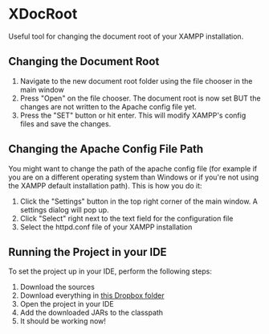# XDocRoot
Useful tool for changing the document root of your XAMPP installation.

## Changing the Document Root
1. Navigate to the new document root folder using the file chooser in the main window
2. Press "Open" on the file chooser. The document root is now set BUT the changes are not written to the Apache config file yet.
3. Press the "SET" button or hit enter. This will modify XAMPP's config files and save the changes.

## Changing the Apache Config File Path
You might want to change the path of the apache config file (for example if you are on a different operating system than Windows or if you're not using the XAMPP default installation path). This is how you do it:
1. Click the "Settings" button in the top right corner of the main window. A settings dialog will pop up.
2. Click "Select" right next to the text field for the configuration file
3. Select the httpd.conf file of your XAMPP installation

## Running the Project in your IDE
To set the project up in your IDE, perform the following steps:
1. Download the sources
2. Download everything in [this Dropbox folder](https://www.dropbox.com/sh/aekhdhbk5267irm/AAA62UGHI1exBu8TkUBf2vc7a?dl=0)
3. Open the project in your IDE
4. Add the downloaded JARs to the classpath
5. It should be working now!
